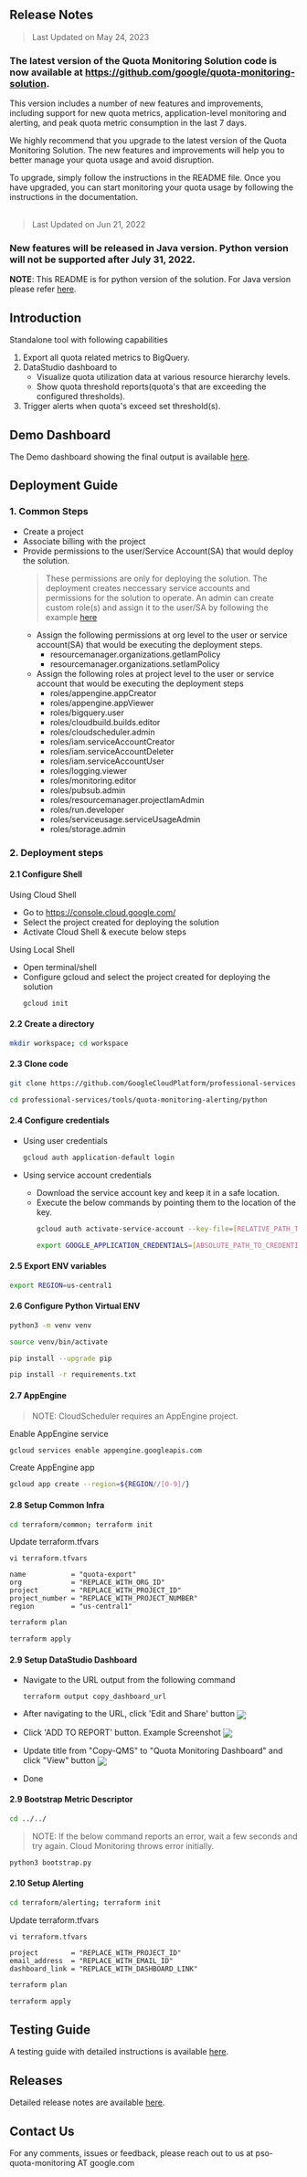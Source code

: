 ## Release Notes


> Last Updated on May 24, 2023

### The latest version of the Quota Monitoring Solution code is now available at https://github.com/google/quota-monitoring-solution. 
This version includes a number of new features and improvements, including support for new quota metrics, application-level monitoring and alerting, and peak quota metric consumption in the last 7 days.

We highly recommend that you upgrade to the latest version of the Quota Monitoring Solution. The new features and improvements will help you to better manage your quota usage and avoid disruption.

To upgrade, simply follow the instructions in the README file. Once you have upgraded, you can start monitoring your quota usage by following the instructions in the documentation.
</br></br>

> Last Updated on Jun 21, 2022

### New features will be released in Java version. Python version will not be supported after July 31, 2022. 



**NOTE**: This README is for python version of the solution. For Java version please refer
[here](../java/README.md).



## Introduction

Standalone tool with following capabilities
1. Export all quota related metrics to BigQuery.
2. DataStudio dashboard to
   * Visualize quota utilization data at various resource hierarchy levels.
   * Show quota threshold reports(quota's that are exceeding the configured thresholds).
3. Trigger alerts when quota's exceed set threshold(s).



## Demo Dashboard
The Demo dashboard showing the final output is available <a href="https://datastudio.google.com/u/2/reporting/50bdadac-9ea0-4dcd-bee2-f323c968186d/page/xxWVB" target="_blank">here</a>.



## Deployment Guide
### 1. Common Steps
* Create a project
* Associate billing with the project
* Provide permissions to the user/Service Account(SA) that would deploy the solution.
  > These permissions are only for deploying the solution. The deployment
    creates neccessary service accounts and permissions for the solution to
    operate.
  > An admin can create custom role(s) and assign it to the user/SA by following the example <a href="https://cloud.google.com/iam/docs/creating-custom-roles#creating_a_custom_role" target="_blank">here</a>
  * Assign the following permissions at org level to the user or service
    account(SA) that would be executing the deployment steps.
    * resourcemanager.organizations.getIamPolicy
    * resourcemanager.organizations.setIamPolicy
  * Assign the following roles at project level to the user or service account that
    would be executing the deployment steps
    * roles/appengine.appCreator
    * roles/appengine.appViewer
    * roles/bigquery.user
    * roles/cloudbuild.builds.editor
    * roles/cloudscheduler.admin
    * roles/iam.serviceAccountCreator
    * roles/iam.serviceAccountDeleter
    * roles/iam.serviceAccountUser
    * roles/logging.viewer
    * roles/monitoring.editor
    * roles/pubsub.admin
    * roles/resourcemanager.projectIamAdmin
    * roles/run.developer
    * roles/serviceusage.serviceUsageAdmin
    * roles/storage.admin


### 2. Deployment steps
#### 2.1 Configure Shell
Using Cloud Shell
* Go to https://console.cloud.google.com/
* Select the project created for deploying the solution
* Activate Cloud Shell & execute below steps

Using Local Shell
* Open terminal/shell
* Configure gcloud and select the project created for deploying the solution
  ```bash
  gcloud init
  ```


#### 2.2 Create a directory
```bash
mkdir workspace; cd workspace
```


#### 2.3 Clone code
```bash
git clone https://github.com/GoogleCloudPlatform/professional-services.git
```

```bash
cd professional-services/tools/quota-monitoring-alerting/python
```


#### 2.4 Configure credentials
* Using user credentials
  ```bash
  gcloud auth application-default login
  ```

* Using service account credentials
  * Download the service account key and keep it in a safe location.
  * Execute the below commands by pointing them to the location of the key.
    ```bash
    gcloud auth activate-service-account --key-file=[RELATIVE_PATH_TO_CREDENTIALS_FILE]
    ```
    ```bash
    export GOOGLE_APPLICATION_CREDENTIALS=[ABSOLUTE_PATH_TO_CREDENTIALS_FILE]
    ```


#### 2.5 Export ENV variables
```bash
export REGION=us-central1
```


#### 2.6 Configure Python Virtual ENV
```bash
python3 -m venv venv
```

```bash
source venv/bin/activate
```

```bash
pip install --upgrade pip
```

```bash
pip install -r requirements.txt
```


#### 2.7 AppEngine
> NOTE: CloudScheduler requires an AppEngine project.

Enable AppEngine service
```bash
gcloud services enable appengine.googleapis.com
```

Create AppEngine app
```bash
gcloud app create --region=${REGION//[0-9]/}
```


#### 2.8 Setup Common Infra
```bash
cd terraform/common; terraform init
```

Update terraform.tfvars
```
vi terraform.tfvars
```

```
name           = "quota-export"
org            = "REPLACE_WITH_ORG_ID"
project        = "REPLACE_WITH_PROJECT_ID"
project_number = "REPLACE_WITH_PROJECT_NUMBER"
region         = "us-central1"
```

```bash
terraform plan
```

```bash
terraform apply
```


#### 2.9 Setup DataStudio Dashboard

* Navigate to the URL output from the following command
  ```
  terraform output copy_dashboard_url
  ```

* After navigating to the URL, click 'Edit and Share' button
  <img src="docs/edit_and_share.png" align="center" />

* Click 'ADD TO REPORT' button. Example Screenshot
  <img src="docs/add_to_report.png" align="center" />

* Update title from "Copy-QMS" to "Quota Monitoring Dashboard" and click "View"
  button
  <img src="docs/change_title.png" align="center" />

* Done


#### 2.9 Bootstrap Metric Descriptor
```bash
cd ../../
```

> NOTE: If the below command reports an error, wait a few seconds and try again. Cloud Monitoring throws error initially.
```bash
python3 bootstrap.py
```


#### 2.10 Setup Alerting
```bash
cd terraform/alerting; terraform init
```

Update terraform.tfvars
```
vi terraform.tfvars
```

```
project        = "REPLACE_WITH_PROJECT_ID"
email_address  = "REPLACE_WITH_EMAIL_ID"
dashboard_link = "REPLACE_WITH_DASHBOARD_LINK"
```

```bash
terraform plan
```

```bash
terraform apply
```



## Testing Guide
A testing guide with detailed instructions is available
[here](docs/testing_guide.README.md).



## Releases
Detailed release notes are available [here](docs/release_notes.README.md).



## Contact Us
For any comments, issues or feedback, please reach out to us at pso-quota-monitoring AT google.com

